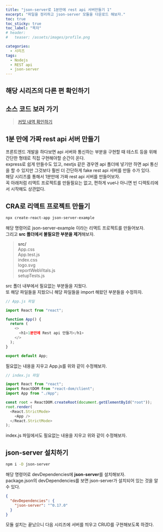 ```yaml
---
title: "json-server로 1분만에 rest api 서버만들기 1"
excerpt: "파일을 정리하고 json-server 모듈을 다운로드 해보자."
toc: true
toc_sticky: true
toc_label: "목차"
# header:
#   teaser: /assets/images/profile.png

categories:
  - 시리즈
tags:
  - Nodejs
  - REST api
  - json-server
---
```


## 해당 시리즈의 다른 편 확인하기

## 소스 코드 보러 가기

> [커밋 내역 확인하기](https://github.com/minhanPark/json-server-example/commit/0d3e0f5eca2ec8f43e4e0b829c05f26d2a2e1d4f)

## 1분 만에 가짜 rest api 서버 만들기

프론트엔드 개발을 하다보면 api 서버와 통신하는 부분을 구현할 때 테스트 등을 위해 간단한 형태로 직접 구현해야할 순간이 온다.  
express로 쉽게 만들수도 있고, nextjs 같은 경우엔 api 폴더에 넣기만 하면 api 통신을 할 수 있지만 그것보다 훨씬 더 간단하게 fake rest api 서버를 만들 수가 있다.  
해당 시리즈를 통해서 1분만에 가짜 rest api 서버를 만들어보자.  
꼭 아래처럼 리액트 프로젝트를 만들필요는 없고, 편하게 vue나 아니면 빈 디렉토리에서 시작해도 상관없다.

## CRA로 리액트 프로젝트 만들기

```bash
npx create-react-app json-server-example
```

해당 명령어로 json-server-example 이라는 리액트 프로젝트를 만들어보자.  
그리고 **src 폴더에서 불필요한 부분을 제거**해보자.

> **src/**  
> App.css  
> App.test.js  
> index.css  
> logo.svg  
> reportWebVitals.js  
> setupTests.js

src 폴더 내부에서 필요없는 부분들을 지웠다.  
또 해당 파일들을 지웠으니 해당 파일들을 import 해왔던 부분들을 수정하자.

```js
// App.js 파일

import React from "react";

function App() {
  return (
    <>
      <h1>1분만에 Rest api 만들기</h1>
    </>
  );
}

export default App;
```

필요없는 내용을 지우고 App.js를 위와 같이 수정해보자.

```js
// index.js 파일

import React from "react";
import ReactDOM from "react-dom/client";
import App from "./App";

const root = ReactDOM.createRoot(document.getElementById("root"));
root.render(
  <React.StrictMode>
    <App />
  </React.StrictMode>
);
```

index.js 파일에서도 필요없는 내용을 지우고 위와 같이 수정해보자.

## json-server 설치하기

```bash
npm i -D json-server
```

해당 명령어로 devDependencies에 **json-server**를 설치해보자.  
package.json의 devDependencies를 보면 json-server가 설치되어 있는 것을 알 수 있다.

```json
{
  "devDependencies": {
    "json-server": "^0.17.0"
  }
}
```

모듈 설치는 끝났으니 다음 시리즈에 서버를 띄우고 CRUD를 구현해보도록 하겠다.

